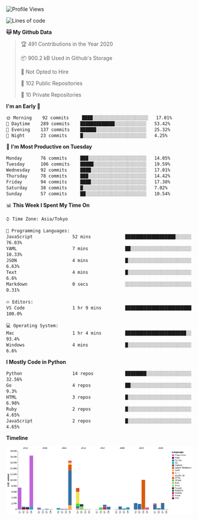 <!--START_SECTION:waka-->
![Profile Views](http://img.shields.io/badge/Profile%20Views-1-blue)

![Lines of code](https://img.shields.io/badge/From%20Hello%20World%20I%27ve%20Written-5.9%20million%20lines%20of%20code-blue)

**🐱 My Github Data** 

> 🏆 491 Contributions in the Year 2020
 > 
> 📦 900.2 kB Used in Github's Storage 
 > 
> 🚫 Not Opted to Hire
 > 
> 📜 102 Public Repositories
 > 
> 🔑 10 Private Repositories 

**I'm an Early 🐤** 

```text
🌞 Morning    92 commits     ████░░░░░░░░░░░░░░░░░░░░░   17.01% 
🌆 Daytime    289 commits    █████████████░░░░░░░░░░░░   53.42% 
🌃 Evening    137 commits    ██████░░░░░░░░░░░░░░░░░░░   25.32% 
🌙 Night      23 commits     █░░░░░░░░░░░░░░░░░░░░░░░░   4.25%

```
📅 **I'm Most Productive on Tuesday** 

```text
Monday       76 commits     ███░░░░░░░░░░░░░░░░░░░░░░   14.05% 
Tuesday      106 commits    █████░░░░░░░░░░░░░░░░░░░░   19.59% 
Wednesday    92 commits     ████░░░░░░░░░░░░░░░░░░░░░   17.01% 
Thursday     78 commits     ███░░░░░░░░░░░░░░░░░░░░░░   14.42% 
Friday       94 commits     ████░░░░░░░░░░░░░░░░░░░░░   17.38% 
Saturday     38 commits     █░░░░░░░░░░░░░░░░░░░░░░░░   7.02% 
Sunday       57 commits     ██░░░░░░░░░░░░░░░░░░░░░░░   10.54%

```


📊 **This Week I Spent My Time On** 

```text
⌚︎ Time Zone: Asia/Tokyo

💬 Programming Languages: 
JavaScript               52 mins             ███████████████████░░░░░░   76.03% 
YAML                     7 mins              ██░░░░░░░░░░░░░░░░░░░░░░░   10.33% 
JSON                     4 mins              █░░░░░░░░░░░░░░░░░░░░░░░░   6.63% 
Text                     4 mins              █░░░░░░░░░░░░░░░░░░░░░░░░   6.6% 
Markdown                 0 secs              ░░░░░░░░░░░░░░░░░░░░░░░░░   0.31%

🔥 Editors: 
VS Code                  1 hr 9 mins         █████████████████████████   100.0%

💻 Operating System: 
Mac                      1 hr 4 mins         ███████████████████████░░   93.4% 
Windows                  4 mins              █░░░░░░░░░░░░░░░░░░░░░░░░   6.6%

```

**I Mostly Code in Python** 

```text
Python                   14 repos            ████████░░░░░░░░░░░░░░░░░   32.56% 
Go                       4 repos             ██░░░░░░░░░░░░░░░░░░░░░░░   9.3% 
HTML                     3 repos             █░░░░░░░░░░░░░░░░░░░░░░░░   6.98% 
Ruby                     2 repos             █░░░░░░░░░░░░░░░░░░░░░░░░   4.65% 
JavaScript               2 repos             █░░░░░░░░░░░░░░░░░░░░░░░░   4.65%

```


**Timeline**

![Chart not found](https://github.com/takuan-osho/takuan-osho/blob/master/charts/bar_graph.png) 


<!--END_SECTION:waka-->
